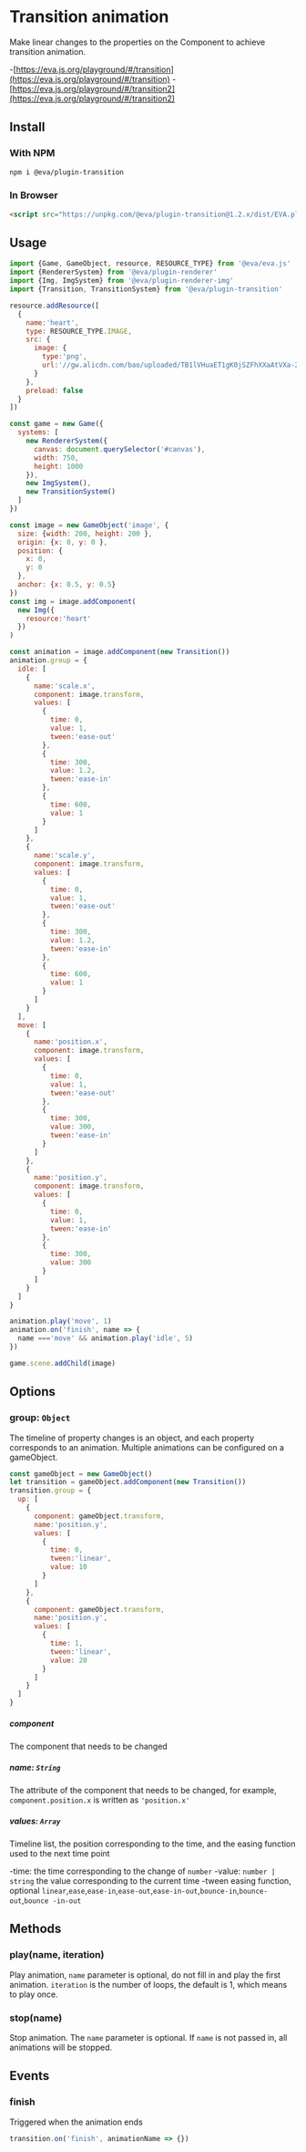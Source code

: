# Transition animation

Make linear changes to the properties on the Component to achieve transition animation.

-[https://eva.js.org/playground/#/transition](https://eva.js.org/playground/#/transition)
-[https://eva.js.org/playground/#/transition2](https://eva.js.org/playground/#/transition2)

## Install

### With NPM
```bash
npm i @eva/plugin-transition
```

### In Browser
```html
<script src="https://unpkg.com/@eva/plugin-transition@1.2.x/dist/EVA.plugin.transition.min.js"></script>
```

## Usage

```js
import {Game, GameObject, resource, RESOURCE_TYPE} from '@eva/eva.js'
import {RendererSystem} from '@eva/plugin-renderer'
import {Img, ImgSystem} from '@eva/plugin-renderer-img'
import {Transition, TransitionSystem} from '@eva/plugin-transition'

resource.addResource([
  {
    name:'heart',
    type: RESOURCE_TYPE.IMAGE,
    src: {
      image: {
        type:'png',
        url:'//gw.alicdn.com/bao/uploaded/TB1lVHuaET1gK0jSZFhXXaAtVXa-200-200.png'
      }
    },
    preload: false
  }
])

const game = new Game({
  systems: [
    new RendererSystem({
      canvas: document.querySelector('#canvas'),
      width: 750,
      height: 1000
    }),
    new ImgSystem(),
    new TransitionSystem()
  ]
})

const image = new GameObject('image', {
  size: {width: 200, height: 200 },
  origin: {x: 0, y: 0 },
  position: {
    x: 0,
    y: 0
  },
  anchor: {x: 0.5, y: 0.5}
})
const img = image.addComponent(
  new Img({
    resource:'heart'
  })
)

const animation = image.addComponent(new Transition())
animation.group = {
  idle: [
    {
      name:'scale.x',
      component: image.transform,
      values: [
        {
          time: 0,
          value: 1,
          tween:'ease-out'
        },
        {
          time: 300,
          value: 1.2,
          tween:'ease-in'
        },
        {
          time: 600,
          value: 1
        }
      ]
    },
    {
      name:'scale.y',
      component: image.transform,
      values: [
        {
          time: 0,
          value: 1,
          tween:'ease-out'
        },
        {
          time: 300,
          value: 1.2,
          tween:'ease-in'
        },
        {
          time: 600,
          value: 1
        }
      ]
    }
  ],
  move: [
    {
      name:'position.x',
      component: image.transform,
      values: [
        {
          time: 0,
          value: 1,
          tween:'ease-out'
        },
        {
          time: 300,
          value: 300,
          tween:'ease-in'
        }
      ]
    },
    {
      name:'position.y',
      component: image.transform,
      values: [
        {
          time: 0,
          value: 1,
          tween:'ease-in'
        },
        {
          time: 300,
          value: 300
        }
      ]
    }
  ]
}

animation.play('move', 1)
animation.on('finish', name => {
  name ==='move' && animation.play('idle', 5)
})

game.scene.addChild(image)
```

## Options

### group: `Object`

The timeline of property changes is an object, and each property corresponds to an animation. Multiple animations can be configured on a gameObject.

```js
const gameObject = new GameObject()
let transition = gameObject.addComponent(new Transition())
transition.group = {
  up: [
    {
      component: gameObject.transform,
      name:'position.y',
      values: [
        {
          time: 0,
          tween:'linear',
          value: 10
        }
      ]
    },
    {
      component: gameObject.transform,
      name:'position.y',
      values: [
        {
          time: 1,
          tween:'linear',
          value: 20
        }
      ]
    }
  ]
}
```

##### component

The component that needs to be changed

##### name: `String`

The attribute of the component that needs to be changed, for example, `component.position.x` is written as `'position.x'`

##### values: `Array`

Timeline list, the position corresponding to the time, and the easing function used to the next time point

-time: the time corresponding to the change of `number`
-value: `number | string` the value corresponding to the current time
-tween easing function, optional `linear`,`ease`,`ease-in`,`ease-out`,`ease-in-out`,`bounce-in`,`bounce-out`,`bounce -in-out`

## Methods

### play(name, iteration)

Play animation, `name` parameter is optional, do not fill in and play the first animation. `iteration` is the number of loops, the default is 1, which means to play once.

### stop(name)

Stop animation. The `name` parameter is optional. If `name` is not passed in, all animations will be stopped.

## Events

### finish

Triggered when the animation ends

```js
transition.on('finish', animationName => {})
```

